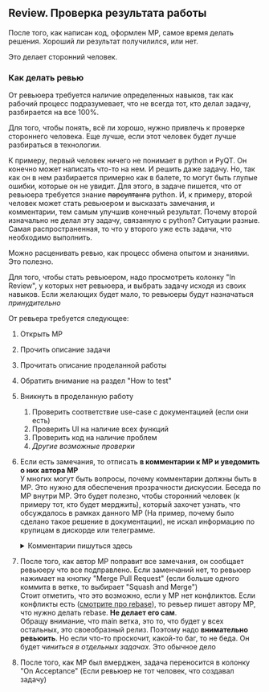 ﻿## Review. Проверка результата работы

После того, как написан код, оформлен МР, самое время делать решения. Хороший ли результат получилился, или нет.

Это делает сторонний человек.

### Как делать ревью

От ревьюера требуется наличие определенных навыков, так как рабочий процесс подразумевает, что не всегда тот, кто делал задачу, разбирается на все 100%.

Для того, чтобы понять, всё ли хорошо, нужно привлечь к проверке стороннего человека. Еще лучше, если этот человек будет лучше разбираться в технологии.

К примеру, первый человек ничего не понимает в python и PyQT. Он конечно может написать что-то на нем. И решить даже задачу. Но, так как он в нем разбирается примерно как в балете, то могут быть глупые ошибки, которые он не увидит. Для этого, в задаче пишется, что от ревьюера требуется знание ~~парсултанга~~ python. И, к примеру, второй человек может стать ревьюером и высказать замечания, и комментарии, тем самым улучшив конечный результат. Почему второй изначально не делал эту задачу, связанную с python? Ситуации разные. Самая распространенная, то что у второго уже есть задачи, что необходимо выполнить.

Можно расценивать ревью, как процесс обмена опытом и знаниями. Это полезно.

Для того, чтобы стать ревьюером, надо просмотреть колонку "In Review", у которых нет ревьюера, и выбрать задачу исходя из своих навыков. Если желающих будет мало, то ревьюеры будут назначаться _принудительно_

От ревьера требуется следующее:

1. Открыть МР
2. Прочить описание задачи
3. Прочитать описание проделанной работы
4. Обратить внимание на раздел "How to test"
5. Вникнуть в проделанную работу
   1. Проверить соответствие use-case с документацией (если они есть)
   2. Проверить UI на наличие всех функций
   3. Проверить код на наличие проблем
   4. *Другие возможные проверки*
6. Если есть замечания, то отписать **в комментарии к МР и уведомить о них автора МР** <br>
    У многих могут быть вопросы, почему комментарии должны быть в МР. Это нужно для обеспечения прозрачности дискуссии. Беседа по МР внутри МР. Это будет полезно, чтобы сторонний человек (к примеру тот, кто будет мерджить), который захочет узнать, что обсуждалось в рамках данного МР (На пример, почему было сделано такое решение в документации), не искал информацию по крупицам в дискорде или телеграмме.
   <details>
   <summary>Комментарии пишуться здесь</summary>
   
    ![](../Workflow%20Guides/Images/GitHub-comment.png)

   </details> 
7. После того, как автор МР поправит все замечания, он сообщает ревьюеру что все подправлено. Если заменчаний нет, то ревьюер нажимает на кнопку "Merge Pull Request" (если больше одного коммита в ветке, то выбирает "Squash and Merge")<br>
    Стоит отметить, что это возможно, если у МР нет конфликтов. Если конфликты есть ([смотрите про rebase](Contributing.md)), то ревьер пишет автору МР, что нужно делать rebase. **Не делает его сам**. <br>
    Обращу внимание, что main ветка, это то, что будет у всех остальных, это своеобразный релиз. Поэтому надо **внимательно ревьюить**. Но если что-то проскочит, какой-то баг, то не беда. Он будет _чиниться в отдельных задачах_. Это обычное дело
8. После того, как МР был вмерджен, задача переносится в колонку "On Acceptance" (Если ревьюер не тот человек, что создавал задачу)
